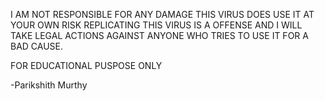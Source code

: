 I AM NOT RESPONSIBLE FOR ANY DAMAGE THIS VIRUS DOES
USE IT AT YOUR OWN RISK
REPLICATING THIS VIRUS IS A OFFENSE AND I WILL TAKE LEGAL ACTIONS AGAINST ANYONE WHO TRIES TO USE IT FOR A BAD CAUSE.

FOR EDUCATIONAL PUSPOSE ONLY

-Parikshith Murthy